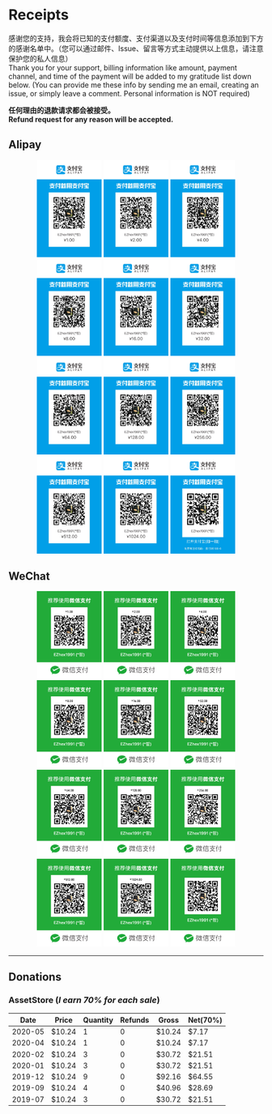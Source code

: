 # Receipts

感谢您的支持，我会将已知的支付额度、支付渠道以及支付时间等信息添加到下方的感谢名单中。（您可以通过邮件、Issue、留言等方式主动提供以上信息，请注意保护您的私人信息）  
Thank you for your support, billing information like amount, payment channel, and time of the payment will be added to my gratitude list down below. (You can provide me these info by sending me an email, creating an issue, or simply leave a comment. Personal information is NOT required)

**任何理由的退款请求都会被接受。**  
**Refund request for any reason will be accepted.**

## Alipay

<div align="center">
    <img src="QRCodes/Alipay-00.JPG" width="128px">
    <img src="QRCodes/Alipay-01.JPG" width="128px">
    <img src="QRCodes/Alipay-02.JPG" width="128px">
    <img src="QRCodes/Alipay-03.JPG" width="128px">
    <img src="QRCodes/Alipay-04.JPG" width="128px">
    <img src="QRCodes/Alipay-05.JPG" width="128px">
</div>

<div align="center">
    <img src="QRCodes/Alipay-06.JPG" width="128px">
    <img src="QRCodes/Alipay-07.JPG" width="128px">
    <img src="QRCodes/Alipay-08.JPG" width="128px">
    <img src="QRCodes/Alipay-09.JPG" width="128px">
    <img src="QRCodes/Alipay-10.JPG" width="128px">
    <img src="QRCodes/Alipay.JPG" width="128px">
</div>

## WeChat

<div align="center">
    <img src="QRCodes/WeChat-00.JPG" width="128px">
    <img src="QRCodes/WeChat-01.JPG" width="128px">
    <img src="QRCodes/WeChat-02.JPG" width="128px">
    <img src="QRCodes/WeChat-03.JPG" width="128px">
    <img src="QRCodes/WeChat-04.JPG" width="128px">
    <img src="QRCodes/WeChat-05.JPG" width="128px">
</div>

<div align="center">
    <img src="QRCodes/WeChat-06.JPG" width="128px">
    <img src="QRCodes/WeChat-07.JPG" width="128px">
    <img src="QRCodes/WeChat-08.JPG" width="128px">
    <img src="QRCodes/WeChat-09.JPG" width="128px">
    <img src="QRCodes/WeChat-10.JPG" width="128px">
    <img src="QRCodes/WeChat.JPG" width="128px">
</div>

---

## Donations

### AssetStore (_I earn 70% for each sale_)

| Date | Price | Quantity | Refunds | Gross | Net(70%)
| - | - | - | - | - | -
| 2020-05 | $10.24 | 1 | 0 | $10.24 | $7.17
| 2020-04 | $10.24 | 1 | 0 | $10.24 | $7.17
| 2020-02 | $10.24 | 3 | 0 | $30.72 | $21.51
| 2020-01 | $10.24 | 3 | 0 | $30.72 | $21.51
| 2019-12 | $10.24 | 9 | 0 | $92.16 | $64.55
| 2019-09 | $10.24 | 4 | 0 | $40.96 | $28.69
| 2019-07 | $10.24 | 3 | 0 | $30.72 | $21.51

